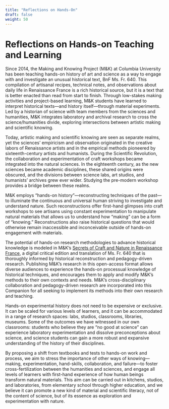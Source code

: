 ```yaml
---
title: "Reflections on Hands-On"
draft: false
weight: 50
---
```


# Reflections on Hands-on Teaching and Learning 
Since 2014, the Making and Knowing Project (M&K) at Columbia University has been teaching hands-on history of art and science as a way to engage with and investigate an unusual historical text, BnF Ms. Fr. 640. This compilation of artisanal recipes, technical notes, and observations about daily life in Renaissance France is a rich historical source, but it is a text that is better enacted than read from start to finish. Through low-stakes making activities and project-based learning, M&K students have learned to interpret historical texts—and history itself—through material experiments. Led by a historian of science with team members from the sciences and humanities, M&K integrates laboratory and archival research to cross the science/humanities divide, exploring intersections between artistic making and scientific knowing. 

Today, artistic making and scientific knowing are seen as separate realms, yet the sciences’ empiricism and observation originated in the creative labors of Renaissance artists and in the empirical methods pioneered by sixteenth-century artists and humanists. During the Scientific Revolution, the collaboration and experimentation of craft workshops became integrated into the natural sciences. In the eighteenth century, as the new sciences became academic disciplines, these shared origins were obscured, and the divisions between science labs, art studios, and humanists’ archives grew ever wider. Studying the pre-modern workshop provides a bridge between these realms.

M&K employs “hands-on history”—reconstructing techniques of the past—to illuminate the continuous and universal human striving to investigate and understand nature. Such reconstructions offer first-hand glimpses into craft workshops to see artisans using constant experimentation to manipulate natural materials that allows us to understand how “making” can be a form of “knowing.” Reconstructions also raise historical questions that would otherwise remain inaccessible and inconceivable outside of hands-on engagement with materials.

The potential of hands-on research methodologies to advance historical knowledge is modeled in M&K’s [Secrets of Craft and Nature in Renaissance France](https://edition640.makingandknowing.org), a digital critical edition and translation of Ms. Fr. 640 that is thoroughly informed by historical reconstruction and pedagogy-driven research. Publishing M&K’s research in this open-access format allows diverse audiences to experience the hands-on processual knowledge of historical techniques, and encourages them to apply and modify M&K’s methods to their own contexts and needs. M&K’s cross-disciplinary collaboration and pedagogy-driven research are incorporated into this Companion for all seeking to implement its methods into their own research and teaching. 

Hands-on experimental history does not need to be expensive or exclusive. It can be scaled for various levels of learners, and it can be accommodated in a range of research spaces: labs, studios, classrooms, libraries, museums. Some of the outcomes we have witnessed in our own classrooms: students who believe they are “no good at science” can experience laboratory experimentation and dissolve preconceptions about science, and science students can gain a more robust and expansive understanding of the history of their disciplines.

By proposing a shift from textbooks and tests to hands-on work and process, we aim to stress the importance of other ways of knowing—making, experimentation, hand-skills, collaboration, and failure—to foster cross-fertilization between the humanities and sciences, and engage all levels of learners with first-hand experience of how human beings transform natural materials. This aim can be carried out in kitchens, studios, and laboratories, from elementary school through higher education, and we believe it can promote a new kind of material and scientific literacy, not of the content of science, but of its essence as exploration and experimentation with nature.
